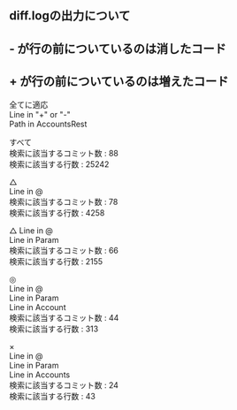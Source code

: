 
 ## diff.logの出力について
 ## - が行の前についているのは消したコード
 ## + が行の前についているのは増えたコード


全てに適応			
Line in "+" or "-"			
Path in AccountsRest			
				
			
すべて			
検索に該当するコミット数 : 88	
検索に該当する行数 : 25242	
				
				
△	
Line in @	
検索に該当するコミット数 : 78	
検索に該当する行数 : 4258	
				
				
△
Line in @		
Line in Param		
検索に該当するコミット数 : 66	
検索に該当する行数 : 2155	
				
				
◎	
Line in @		
Line in Param		
Line in Account			
検索に該当するコミット数 : 44	
検索に該当する行数 : 313					


×	
Line in @		
Line in Param		 
Line in Accounts	
検索に該当するコミット数 : 24	
検索に該当する行数 : 43	
